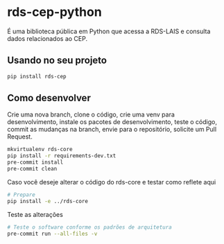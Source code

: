 # rds-cep-python

É uma biblioteca pública em Python que acessa a RDS-LAIS e consulta dados relacionados ao CEP.

## Usando no seu projeto

```bash
pip install rds-cep
```

## Como desenvolver

Crie uma nova branch, clone o código, crie uma venv para desenvolvimento, instale os pacotes de desenvolvimento, teste o código, commit as mudanças na branch, envie para o repositório, solicite um Pull Request.

```bash
mkvirtualenv rds-core
pip install -r requirements-dev.txt
pre-commit install
pre-commit clean
```

Caso você deseje alterar o código do rds-core e testar como reflete aqui

```bash
# Prepare
pip install -e ../rds-core
```

Teste as alterações

```bash
# Teste o software conforme os padrões de arquitetura
pre-commit run --all-files -v
```
